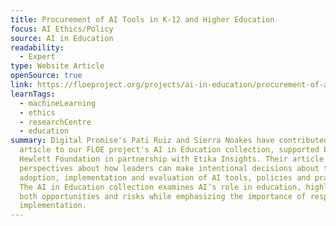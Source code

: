 ```yaml
---
title: Procurement of AI Tools in K-12 and Higher Education
focus: AI Ethics/Policy
source: AI in Education
readability:
  - Expert
type: Website Article
openSource: true
link: https://floeproject.org/projects/ai-in-education/procurement-of-ai-tools-in-k-12-and-higher-education/
learnTags:
  - machineLearning
  - ethics
  - researchCentre
  - education
summary: Digital Promise's Pati Ruiz and Sierra Noakes have contributed this
  article to our FLOE project's AI in Education collection, supported by the
  Hewlett Foundation in partnership with Etika Insights. Their article offers
  perspectives about how leaders can make intentional decisions about the
  adoption, implementation and evaluation of AI tools, policies and practices.
  The AI in Education collection examines AI’s role in education, highlighting
  both opportunities and risks while emphasizing the importance of responsible
  implementation.
---
```

